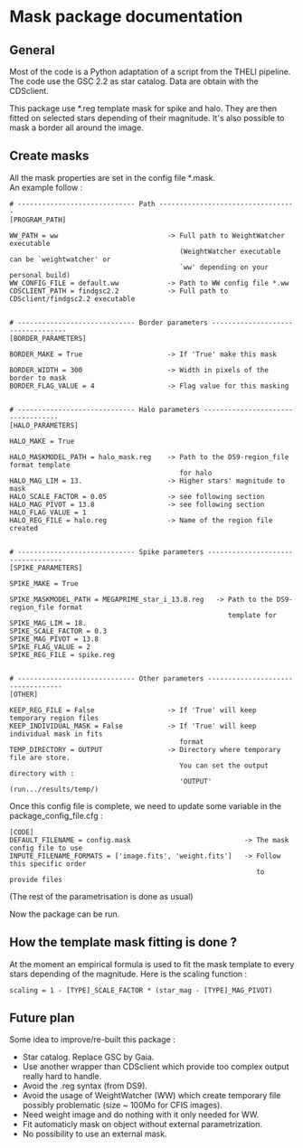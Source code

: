 # Mask package documentation

## General

Most of the code is a Python adaptation of a script from the THELI pipeline.   
The code use the GSC 2.2 as star catalog. Data are obtain with the CDSclient.

This package use *.reg template mask for spike and halo. They are then fitted on selected stars depending of their magnitude. It's also possible to mask a border all around the image.

## Create masks

All the mask properties are set in the config file *.mask.   
An example follow :
```text
# ----------------------------- Path ----------------------------------
[PROGRAM_PATH]

WW_PATH = ww                           -> Full path to WeightWatcher executable
                                          (WeightWatcher executable can be `weightwatcher' or
                                          `ww' depending on your personal build)
WW_CONFIG_FILE = default.ww            -> Path to WW config file *.ww
CDSCLIENT_PATH = findgsc2.2            -> Full path to CDSclient/findgsc2.2 executable


# ----------------------------- Border parameters ----------------------------------
[BORDER_PARAMETERS]

BORDER_MAKE = True                     -> If 'True' make this mask

BORDER_WIDTH = 300                     -> Width in pixels of the border to mask
BORDER_FLAG_VALUE = 4                  -> Flag value for this masking


# ----------------------------- Halo parameters ----------------------------------
[HALO_PARAMETERS]

HALO_MAKE = True

HALO_MASKMODEL_PATH = halo_mask.reg    -> Path to the DS9-region_file format template
                                          for halo
HALO_MAG_LIM = 13.                     -> Higher stars' magnitude to mask
HALO_SCALE_FACTOR = 0.05               -> see following section
HALO_MAG_PIVOT = 13.8                  -> see following section
HALO_FLAG_VALUE = 1
HALO_REG_FILE = halo.reg               -> Name of the region file created


# ----------------------------- Spike parameters ----------------------------------
[SPIKE_PARAMETERS]

SPIKE_MAKE = True

SPIKE_MASKMODEL_PATH = MEGAPRIME_star_i_13.8.reg   -> Path to the DS9-region_file format    
                                                      template for
SPIKE_MAG_LIM = 18.
SPIKE_SCALE_FACTOR = 0.3
SPIKE_MAG_PIVOT = 13.8
SPIKE_FLAG_VALUE = 2
SPIKE_REG_FILE = spike.reg


# ----------------------------- Other parameters ----------------------------------
[OTHER]

KEEP_REG_FILE = False                  -> If 'True' will keep temporary region files
KEEP_INDIVIDUAL_MASK = False           -> If 'True' will keep individual mask in fits
                                          format
TEMP_DIRECTORY = OUTPUT                -> Directory where temporary file are store.
                                          You can set the output directory with :
                                          'OUTPUT' (run.../results/temp/)
```

Once this config file is complete, we need to update some variable in the package_config_file.cfg  :
```text
[CODE]
DEFAULT_FILENAME = config.mask                            -> The mask config file to use
INPUTE_FILENAME_FORMATS = ['image.fits', 'weight.fits']   -> Follow this specific order
                                                             to provide files
```
(The rest of the parametrisation is done as usual)

Now the package can be run.

## How the template mask fitting is done ?

At the moment an empirical formula is used to fit the mask template to every stars depending of the magnitude. Here is the scaling function :
```text
scaling = 1 - [TYPE]_SCALE_FACTOR * (star_mag - [TYPE]_MAG_PIVOT)
```

## Future plan

Some idea to improve/re-built this package :
- Star catalog. Replace GSC by Gaia.
- Use another wrapper than CDSclient which provide too complex output really hard to handle.
- Avoid the .reg syntax (from DS9).
- Avoid the usage of WeightWatcher (WW) which create temporary file possibly problematic (size ~ 100Mo for CFIS images).
- Need weight image and do nothing with it only needed for WW.
- Fit automaticly mask on object without external parametrization.
- No possibility to use an external mask.

